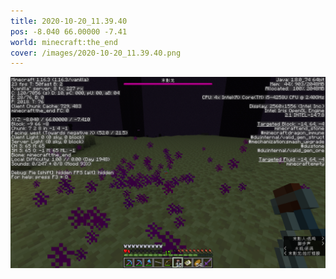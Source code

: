 ```yaml
---
title: 2020-10-20_11.39.40
pos: -8.040 66.00000 -7.41
world: minecraft:the_end
cover: /images/2020-10-20_11.39.40.png
---
```


![](/images/2020-10-20_11.39.40.png)
